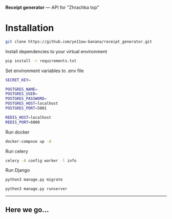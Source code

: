 **Receipt generator** — API for "Zhrachka top"

# Installation

```sh
git clone https://github.com/ye11ow-banana/receipt_generator.git
```

Install dependencies to your virtual environment
```sh
pip install -r requirements.txt
```

Set environment variables to .env file
```sh
SECRET_KEY=

POSTGRES_NAME=
POSTGRES_USER=
POSTGRES_PASSWORD=
POSTGRES_HOST=localhost
POSTGRES_PORT=5001

REDIS_HOST=localhost
REDIS_PORT=6000
```

Run docker
```sh
docker-compose up -d
```

Run celery
```sh
celery -A config worker -l info
```

Run Django
```sh
python3 manage.py migrate
```
```sh
python3 manage.py runserver
```

---

## Here we go...